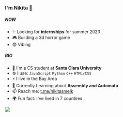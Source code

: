 ### I'm Nikita 👋

##### NOW

- ✨ Looking for **internships** for summer 2023
- 🎮 Building a 3d horror game
- 😎 Vibing

##### BIO

- 🏢 I'm a CS student at **Santa Clara University**
- ⚙️ I use: `JavaScript` `Python` `C++` `HTML/CSS`
- ⚡️ I live in the Bay Area
- 🌱 Currently Learning about **Assembly and Automata**
- 📫 Reach me: [t.me/nikitasmelk](https://t.me/nikitasmelk)
- 🌍 Fun fact: I've lived in 7 countires



![](https://github.com/nikitasmelk/nikitasmelk/blob/main/saul-goodman-better-call-saul.gif)
